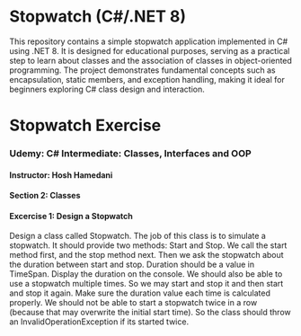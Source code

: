 # Stopwatch (C#/.NET 8)
This repository contains a simple stopwatch application implemented in C# using .NET 8. It is designed for educational purposes, serving as a practical step to learn about classes and the association of classes in object-oriented programming. The project demonstrates fundamental concepts such as encapsulation, static members, and exception handling, making it ideal for beginners exploring C# class design and interaction.

# Stopwatch Exercise

### Udemy: C# Intermediate: Classes, Interfaces and OOP

#### Instructor: Hosh Hamedani

#### Section 2: Classes

#### Excercise 1: Design a Stopwatch

Design a class called Stopwatch. 
The job of this class is to simulate a stopwatch. 
It should provide two methods: Start and Stop. 
We call the start method first, and the stop method next. 
Then we ask the stopwatch about the duration between start and stop. 
Duration should be a value in TimeSpan. 
Display the duration on the console. 
We should also be able to use a stopwatch multiple times. 
So we may start and stop it and then start and stop it again. 
Make sure the duration value each time is calculated properly. 
We should not be able to start a stopwatch twice in a row (because that may overwrite the initial start time). 
So the class should throw an InvalidOperationException if its started twice.



